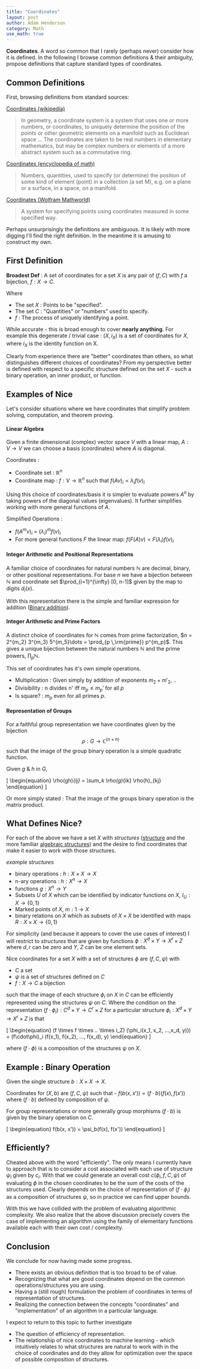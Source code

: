 ```yaml
---
title: "Coordinates"
layout: post
author: Adam Henderson
category: Math
use_math: true
---
```


**Coordinates**. A word so common that I rarely (perhaps never) consider how it is defined. In the following I browse common definitions & their ambiguity, propose definitions that capture standard types of coordinates.

Common Definitions
------------------

First, browsing definitions from standard sources:

[Coordinates (wikipedia)](https://en.wikipedia.org/wiki/Coordinate_system)

>In geometry, a coordinate system is a system that uses one or more numbers, or coordinates, to uniquely determine the position of the points or other geometric elements on a manifold such as Euclidean space ... The coordinates are taken to be real numbers in elementary mathematics, but may be complex numbers or elements of a more abstract system such as a commutative ring.

[Coordinates (encyclopedia of math)](https://www.encyclopediaofmath.org/index.php/Coordinates)

> Numbers, quantities, used to specify (or determine) the position of some kind of element (point) in a collection (a set M), e.g. on a plane or a surface, in a space, on a manifold.

[Coordinates (Wolfram Mathworld)](https://mathworld.wolfram.com/CoordinateSystem.html)

> A system for specifying points using coordinates measured in some specified way.

Perhaps unsurprisingly the definitions are ambiguous. It is likely with more digging I'll find the right definition. In the meantime it is amusing to construct my own.

First Definition
----------------

**Broadest Def** : A set of coordinates for a set $X$ is any pair of $(f, C)$ with $f$ a bijection, $f : X \rightarrow C$.

Where

* The set $X$ : Points to be "specified".
* The set $C$ : "Quantities" or "numbers" used to specify.
* $f$ : The process of uniquely identifying a point.

While accurate - this is broad enough to cover **nearly anything**. For example this degenerate / trivial case : $(X, i_X)$ is a set of coordinates for $X$, where $i_X$ is the identity function on X.

Clearly from experience there are "better" coordinates than others, so what distinguishes different choices of coordinates? From my perspective better is defined with respect to a specific structure defined on the set $X$ - such a binary operation, an inner product, or function.

Examples of Nice
--------
Let's consider situations where we have coordinates that simplify problem solving, computation, and theorem proving.

#### Linear Algebra

Given a finite dimensional (complex) vector space $V$ with a linear map, $A : V \rightarrow V$ we can choose a basis (coordinates) where $A$ is diagonal.

Coordinates :

* Coordinate set : $\mathbb{R}^n$
* Coordinate map : $f : V \rightarrow \mathbb{R}^n$ such that $f(Av)_i = \lambda_i f(v)_i$

Using this choice of coordinates/basis it is simpler to evaluate powers $A^n$ by taking powers of the diagonal values (eigenvalues). It further simplifies working with
more general functions of $A$.

Simplified Operations :

* $f(A^m v)_i$ = $(\lambda_i)^m f(v)_i$
* For more general functions $F$ the linear map: $f(F(A)v) = F(\lambda_i)f(v)_i$

#### Integer Arithmetic and Positional Representations

A familiar choice of coordinates for natural numbers $\mathbb{N}$ are decimal, binary, or other positional representations. For base $n$ we have a bijection between $\mathbb{N}$ and coordinate set $\prod_{i=1}^{\infty} [0, n-1]$ given by the map to digits $d_i(x)$.

With this representation there is the simple and familiar expression for addition ([Binary addition](https://en.wikipedia.org/wiki/Adder_(electronics))).

#### Integer Arithmetic and Prime Factors

A distinct choice of coordinates for $\mathbb{N}$ comes from prime factorization, $n = 2^{m_2} 3^{m_3} 5^{m_5}\dots = \prod_{p \,\rm{prime}} p^{m_p}$. This gives a unique bijection between the natural numbers $\mathbb{N}$ and the prime powers, $\prod_p \mathbb{N}$.

This set of coordinates has it's own simple operations.

* Multiplication : Given simply by addition of exponents $m_2 + m'_2$, ..
* Divisibility : n divides n' iff $m_p \leq m_p'$ for all $p$
* Is square? : $m_p$ even for all primes $p$.

#### Representation of Groups

For a faithful group representation we have coordinates given by the bijection $$\rho : G \rightarrow \mathbb{C}^{(n \times n)} $$ such that the image of the group binary operation is a simple quadratic function.

Given $g$ & $h$ in $G$,

\[
\begin{equation}
\rho(gh)_{ij} = \sum_k \rho(g)_{ik} \rho(h)_{kj}
\end{equation}
\]

Or more simply stated : That the image of the groups binary operation is the matrix product.

## What Defines Nice?

For each of the above we have a set $X$ with *structures* ([structure](https://en.wikipedia.org/wiki/Mathematical_structure) and the more familiar [algebraic structures](https://en.wikipedia.org/wiki/Algebraic_structure)) and the desire to find coordinates that make it easier to work with those structures.

*example structures*

* binary operations : $h : X \times X \rightarrow X$
* n-ary operations : $h : X^n \rightarrow X$
* functions $g : X^n \rightarrow Y$
* Subsets $U$ of $X$ which can be identified by indicator functions on $X$, $I_U : X \rightarrow \{0, 1\}$
* Marked points of $X$,  $m : 1 \rightarrow X$
* binary relations on $X$ which as subsets of $X \times X$ be identified with maps $R: X \times X \rightarrow \{0, 1\}$

For simplicity (and because it appears to cover the use cases of interest) I will restrict to *structures* that are given by functions $\phi : X^d \times Y \rightarrow X^r \times Z$ where $d,r$ can be zero and $Y$, $Z$ can be one element sets.

Nice coordinates for a set $X$ with a set of structures $\phi$ are $(f, C, \psi)$ with
* $C$ a set
* $\psi$ is a set of structures defined on $C$
* $f : X \rightarrow C$ a bijection

such that the image of each structure $\phi_i$ on $X$ in $C$ can be efficiently represented using the structures $\psi$ on $C$. Where the condition on the representation $(f \cdot \phi_i) : C^d \times Y \rightarrow C^r \times Z$ for a particular structure $\phi_i: X^{d} \times Y \rightarrow X^r \times Z$ is that

\[
\begin{equation}
(f \times f \times .. \times i_Z) (\phi_i(x_1, x_2, ...,x_d, y))) = (f\cdot\phi)_i (f(x_1), f(x_2), ..., f(x_d), y)
\end{equation}
\]

where $(f \cdot \phi)$ is a composition of the structures $\psi$ on $X$.

Example : Binary Operation
----

Given the single structure $b : X\times X \rightarrow X$.

Coordinates for $(X, b)$ are $(f, C, \psi)$ such that -
$f(b(x, x')) = (f \cdot b)(f(x), f(x'))$ where $(f \cdot b)$ defined by composition of $\psi$.

For group representations or more generally group morphisms  $(f \cdot b)$ is given by the binary operation on $C$.

\[
\begin{equation}
f(b(x, x')) = \psi_b(f(x), f(x'))
\end{equation}
\]

Efficiently?
-------------

Cheated above with the word "efficiently". The only means I currently have to approach that is to consider a cost associated with each use of structure $\psi_i$ given by $c_i$. With that we could generate an overall cost $c(\phi_i, f, C, \psi)$ of evaluating $\phi$ in the chosen
coordinates to be the sum of the costs of the structures used. Clearly depends on the choice of representation of
$(f \cdot \phi_i)$ as a composition of structures $\psi$, so in practice we can find upper bounds.

With this we have collided with the problem of evaluating algorithmic complexity. We also realize that the above discussion precisely covers the case of implementing an algorithm using the family of elementary functions available each with their own cost / complexity.

Conclusion
---------

We conclude for now having made some progress.

* There exists an obvious definition that is too broad to be of value.
* Recognizing that what are good coordinates depend on the common operations/structures you are using.
* Having a (still rough) formulation the problem of coordinates in terms of representation of structures.
* Realizing the connection between the concepts "coordinates" and "implementation" of an algorithm in a particular language.

I expect to return to this topic to further investigate

* The question of efficiency of representation.
* The relationship of nice coordinates to machine learning - which intuitively relates to what structures are natural to work with in the choice of coordinates and do they allow for optimization over the space of possible composition of structures.
